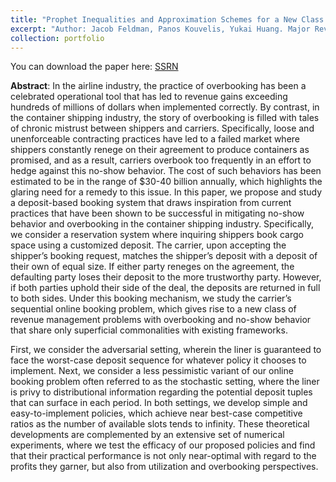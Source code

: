 ```yaml
---
title: "Prophet Inequalities and Approximation Schemes for a New Class of Overbooking Problems in Container Shipping"
excerpt: "Author: Jacob Feldman, Panos Kouvelis, Yukai Huang. Major Revision at Operations Research"
collection: portfolio
---
```


You can download the paper here: [SSRN](https://papers.ssrn.com/sol3/papers.cfm?abstract_id=4124363)

**Abstract**: In the airline industry, the practice of overbooking has been a celebrated operational tool that has led to revenue gains exceeding hundreds of millions of dollars when implemented correctly. By contrast, in the container shipping industry, the story of overbooking is filled with tales of chronic mistrust between shippers and carriers. Specifically, loose and unenforceable contracting practices have led to a failed market where shippers constantly renege on their agreement to produce containers as promised, and as a result, carriers overbook too frequently in an effort to hedge against this no-show behavior. The cost of such behaviors has been estimated to be in the range of $30-40 billion annually, which highlights the glaring need for a remedy to this issue. In this paper, we propose and study a deposit-based booking system that draws inspiration from current practices that have been shown to be successful in mitigating no-show behavior and overbooking in the container shipping industry. Specifically, we consider a reservation system where inquiring shippers book cargo space using a customized deposit. The carrier, upon accepting the shipper’s booking request, matches the shipper’s deposit with a deposit of their own of equal size. If either party reneges on the agreement, the defaulting party loses their deposit to the more trustworthy party. However, if both parties uphold their side of the deal, the deposits are returned in full to both sides. Under this booking mechanism, we study the carrier’s sequential online booking problem, which gives rise to a new class of revenue management problems with overbooking and no-show behavior that share only superficial commonalities with existing frameworks.

First, we consider the adversarial setting, wherein the liner is guaranteed to face the worst-case deposit sequence for whatever policy it chooses to implement. Next, we consider a less pessimistic variant of our online booking problem often referred to as the stochastic setting, where the liner is privy to distributional information regarding the potential deposit tuples that can surface in each period. In both settings, we develop simple and easy-to-implement policies, which achieve near best-case competitive ratios as the number of available slots tends to infinity. These theoretical developments are complemented by an extensive set of numerical experiments, where we test the efficacy of our proposed policies and find that their practical performance is not only near-optimal with regard to the profits they garner, but also from utilization and overbooking perspectives.
